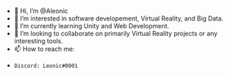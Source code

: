 - 👋 Hi, I’m @Aleonic
- 👀 I’m interested in software developement, Virtual Reality, and Big Data.
- 🌱 I’m currently learning Unity and Web Development.
- 💞️ I’m looking to collaborate on primarily Virtual Reality projects or any interesting tools.
- 📫 How to reach me:
-     Discord: Leonic#0001

<!---
Aleonic/Aleonic is a ✨ special ✨ repository because its `README.md` (this file) appears on your GitHub profile.
You can click the Preview link to take a look at your changes.
--->
